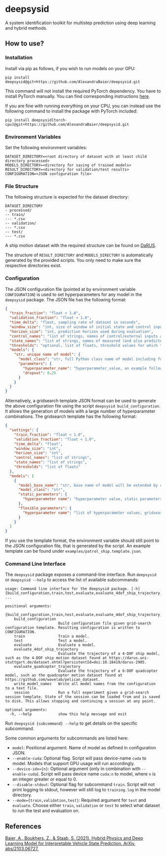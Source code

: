 # deepsysid

A system identification toolkit for multistep prediction using deep learning and hybrid methods.

## How to use?

### Installation

Install via pip as follows, if you wish to run models on your GPU:
```shell
pip install deepsysid@git+https://github.com/AlexandraBaier/deepsysid.git
```
This command will not install the required PyTorch dependency. 
You have to install PyTorch manually.
You can find corresponding instructions [here](https://pytorch.org/get-started/locally/).

If you are fine with running everything on your CPU, you can instead use the following
command to install the package with PyTorch included:
```shell
pip install deepsysid[torch-cpu]@git+https://github.com/AlexandraBaier/deepsysid.git
```

### Environment Variables

Set the following environment variables:
```
DATASET_DIRECTORY=<root directory of dataset with at least child directory processed>
MODELS_DIRECTORY=<directory for saving of trained models>
RESULT_DIRECTORY=<directory for validation/test results>
CONFIGURATION=<JSON configuration file>
```

### File Structure

The following structure is expected for the dataset directory:
```
DATASET_DIRECTORY
- processed/
-- train/
--- *.csv
-- validation/
--- *.csv
-- test/
--- *.csv
```
A ship motion dataset with the required structure can be found on 
[DaRUS](https://darus.uni-stuttgart.de/dataset.xhtml?persistentId=doi:10.18419/darus-2905).

The structure of `RESULT_DIRECTORY` and `MODELS_DIRECTORY` is automatically generated by the provided scripts.
You only need to make sure the respective directories exist.

### Configuration

The JSON configuration file (pointed at by environment variable `CONFIGURATION`) is used 
to set hyperparameters for any model in the `deepsysid` package.
The JSON file has the following format:
```json
{
  "train_fraction": "float < 1.0",
  "validation_fraction": "float < 1.0",
  "time_delta": "float, sampling rate of dataset in seconds",
  "window_size": "int, size of window of initial state and control inputs during evaluation",
  "horizon_size": "int, prediction horizon used during evaluation",
  "control_names": "list of strings, names of control/external inputs as defined in the dataset CSV",
  "state_names": "list of strings, names of measured (and also predicted) system states as defined in the dataset CSV",
  "thresholds": "optional, list of floats, threshold values for which the hybrid models should be evaluated",
  "models": {
    "str, unique name of model": {
      "model_class": "str, full Python class name of model including full package, for example, deepsysid.models.linear.LinearModel",
      "parameters": {
        "hyperparameter_name": "hyperparameter_value, an example follows",
        "dropout": 0.25
      }
    }
  }
}
```

Alternatively, a gridsearch template JSON format can be used to generate the above configuration file
using the script `deepsysid build_configuration`.
It allows the generation of models with a large number of hyperparameter combinations. 
The gridsearch template has the following format:
```json
{
  "settings": {
    "train_fraction": "float < 1.0",
    "validation_fraction": "float < 1.0",
    "time_delta": "float",
    "window_size": "int",
    "horizon_size": "int",
    "control_names": "list of strings",
    "state_names": "list of strings",
    "thresholds": "list of floats"
  }, 
  "models": [
    {
      "model_base_name": "str, base name of model will be extended by combination of hyperparameter",
      "model_class": "str",
      "static_parameters": {
        "hyperparameter name": "hyperparameter value, static parameters remain the same for all models of this base_name, no grid search will be performed over these parameters"
      },
      "flexible_parameters": {
        "hyperparameter name": "list of hyperparameter values, gridsearch is performed over flexible parameters, the cartesian product over all possible flexible parameter combinations is generated as distinct models"
      }
    }
  ]
}
```
If you use the template format, the environment variable should still point to the JSON configuration file, that is generated by the script.
An example template can be found under `examples/patrol_ship.template.json`.

### Command Line Interface

The `deepsysid` package exposes a command-line interface. 
Run `deepsysid` or `deepsysid --help` to access the list of available subcommands:
```
usage: Command line interface for the deepsysid package. [-h] {build_configuration,train,test,evaluate,evaluate_4dof_ship_trajectory,evaluate_quadcopter_trajectory,write_model_names,session} ...

positional arguments:
  {build_configuration,train,test,evaluate,evaluate_4dof_ship_trajectory,evaluate_quadcopter_trajectory,write_model_names,session}
    build_configuration
                        Build configuration file given grid-search configuration template. Resulting configuration is written to CONFIGURATION.
    train               Train a model.
    test                Test a model.
    evaluate            Evaluate a model.
    evaluate_4dof_ship_trajectory
                        Evaluate the trajectory of a 4-DOF ship model, such as the 4-DOF ship motion dataset found at https://darus.uni-stuttgart.de/dataset.xhtml?persistentId=doi:10.18419/darus-2905.
    evaluate_quadcopter_trajectory
                        Evaluate the trajectory of a 6-DOF quadcopter model, such as the quadcopter motion dataset found at https://github.com/wavelab/pelican_dataset.
    write_model_names   Write all model names from the configuration to a text file.
    session             Run a full experiment given a grid-search session template. State of the session can be loaded from and is saved to disk. This allows stopping and continuing a session at any point.

optional arguments:
  -h, --help            show this help message and exit
```

Run `deepsysid {subcommand} --help` to get details on the specific subcommand.

Some common arguments for subcommands are listed here:
- `model`: Positional argument. Name of model as defined in configuration JSON.
- `--enable-cuda`: Optional flag. Script will pass device-name `cuda` to model. Models that support GPU usage will run accordingly.
- `--device-idx={n}`: Optional argument (only in combination with `--enable-cuda`). Script will pass device name `cuda:n` to model, where `n` is an integer greater or equal to 0.
- `--disable-stdout`: Optional flag for subcommand `train`. Script will not print logging to stdout, however will still log to `training.log` in the model directory.
- `--mode={train,validation,test}`: Required argument for `test` and `evaluate`. Choose either `train`, `validation` or `test` to select what dataset to run the test and evaluation on. 

## References

[Baier, A., Boukhers, Z., & Staab, S. (2021). Hybrid Physics and Deep Learning Model for Interpretable Vehicle State Prediction. ArXiv, abs/2103.06727.](https://arxiv.org/abs/2103.06727)
